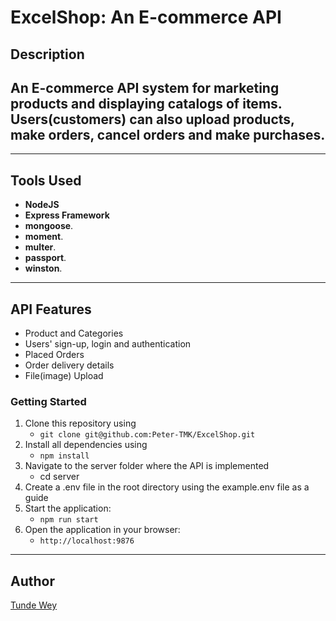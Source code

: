 # ExcelShop: An E-commerce API

## Description

## An E-commerce API system for marketing products and displaying catalogs of items. Users(customers) can also upload products, make orders, cancel orders and make purchases.

---

## Tools Used

- **NodeJS**
- **Express Framework**
- **mongoose**.
- **moment**.
- **multer**.
- **passport**.
- **winston**.

---

## API Features

- Product and Categories
- Users' sign-up, login and authentication
- Placed Orders
- Order delivery details
- File(image) Upload

### Getting Started

1. Clone this repository using
   - `git clone git@github.com:Peter-TMK/ExcelShop.git`
2. Install all dependencies using
   - `npm install`
3. Navigate to the server folder where the API is implemented
   - cd server
4. Create a .env file in the root directory using the example.env file as a guide
5. Start the application:
   - `npm run start`
6. Open the application in your browser:
   - `http://localhost:9876`

---

## Author

[Tunde Wey](https://github.com/Peter-TMK/)
